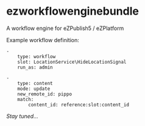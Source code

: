 ezworkflowenginebundle
======================

A workflow engine for eZPublish5 / eZPlatform

Example workflow definition:

    -
        type: workflow
        slot: LocationService\HideLocationSignal
        run_as: admin

    -
        type: content
        mode: update
        new_remote_id: pippo
        match:
            content_id: reference:slot:content_id

*Stay tuned...*
